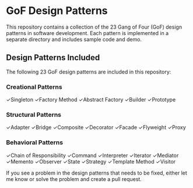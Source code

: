 # GoF Design Patterns


This repository contains a collection of the 23 Gang of Four (GoF) design patterns in software development. Each pattern is implemented in a separate directory and includes sample code and demo.

## Design Patterns Included
The following 23 GoF design patterns are included in this repository:

### Creational Patterns
✓Singleton
✓Factory Method
✓Abstract Factory
✓Builder
✓Prototype

### Structural Patterns
✓Adapter
✓Bridge
✓Composite
✓Decorator
✓Facade
✓Flyweight
✓Proxy

### Behavioral Patterns
✓Chain of Responsibility
✓Command
✓Interpreter
✓Iterator
✓Mediator
✓Memento
✓Observer
✓State
✓Strategy
✓Template Method
✓Visitor

If you see a problem in the design patterns that needs to be fixed, either let me know or solve the problem and create a pull request.
